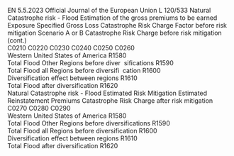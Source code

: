 EN  5.5.2023 Official Journal of the European Union L 120/533
 Natural Catastrophe risk - Flood  Estimation of the 
gross premiums to 
be earned  Exposure  Specified Gross 
Loss  Catastrophe Risk 
Charge Factor 
before risk 
mitigation  Scenario A 
or B  Catastrophe Risk 
Charge before risk 
mitigation  (cont.)  
C0210  C0220  C0230  C0240  C0250  C0260  
Western United States of America  R1580  
Total Flood Other Regions before diver ­
sifications  R1590  
Total Flood all Regions before diversifi ­
cation  R1600  
Diversification effect between regions  R1610  
Total Flood after diversification  R1620  
Natural Catastrophe risk - Flood  Estimated Risk Mitigation  Estimated Reinstatement 
Premiums  Catastrophe Risk Charge 
after risk mitigation  
C0270  C0280  C0290  
Western United States of America  R1580  
Total Flood Other Regions before diversifications  R1590  
Total Flood all Regions before diversification  R1600  
Diversification effect between regions  R1610  
Total Flood after diversification  R1620